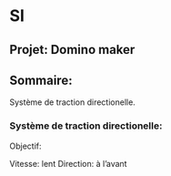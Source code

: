 # SI

## Projet: Domino maker

## Sommaire:

Système de traction directionelle.

### Système de traction directionelle:

Objectif:

Vitesse: lent
Direction: à l’avant
